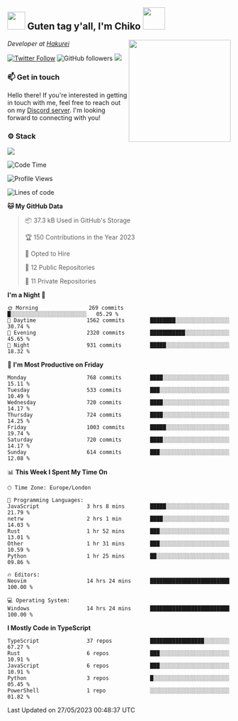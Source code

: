 <h2><img src="https://cdn.discordapp.com/emojis/1100181376730402906.gif?quality=lossless" width="40"> Guten tag y'all, I'm Chiko <img src="https://a.ppy.sh/15907233" width="50"></h2>
<a href="https://twitter.com/Zzul0714/status/1654451338179395585?s=20"><img align='right' src="https://cdn.discordapp.com/attachments/1109162815866023976/1109163700583153705/FvXKt8paEAAR6Ak1.png" width="230"></a>
<p><em>Developer at <a href="https://github.com/hakureiapp">Hakurei</a></em></p>

[![Twitter Follow](https://img.shields.io/twitter/follow/chikoxq?label=Follow)](https://twitter.com/intent/follow?screen_name=chikoxq)
![GitHub followers](https://img.shields.io/github/followers/chikof?label=Follow&style=social)
![](https://komarev.com/ghpvc/?username=chikof&color=blue)

### 📫 Get in touch
Hello there! If you're interested in getting in touch with me, feel free to reach out on my [Discord server](https://discord.gg/sejc7TnX6N). I'm looking forward to connecting with you!

### ⚙️ Stack
![](https://skillicons.dev/icons?i=git,kubernetes,docker,js,ts,cloudflare,css,deno,express,graphql,html,mongodb,nestjs,py,react,apollo,bash,java,lua,nextjs,netlify,nodejs,ps,powershell,rust,neovim,tauri,sentry,postgres,tailwind,prisma,actix)

<!--START_SECTION:waka-->
![Code Time](http://img.shields.io/badge/Code%20Time-1%2C386%20hrs%203%20mins-blue)

![Profile Views](http://img.shields.io/badge/Profile%20Views-37-blue)

![Lines of code](https://img.shields.io/badge/From%20Hello%20World%20I%27ve%20Written-3.2%20million%20lines%20of%20code-blue)

**🐱 My GitHub Data** 

> 📦 37.3 kB Used in GitHub's Storage 
 > 
> 🏆 150 Contributions in the Year 2023
 > 
> 💼 Opted to Hire
 > 
> 📜 12 Public Repositories 
 > 
> 🔑 11 Private Repositories 
 > 
**I'm a Night 🦉** 

```text
🌞 Morning                269 commits         █░░░░░░░░░░░░░░░░░░░░░░░░   05.29 % 
🌆 Daytime                1562 commits        ████████░░░░░░░░░░░░░░░░░   30.74 % 
🌃 Evening                2320 commits        ███████████░░░░░░░░░░░░░░   45.65 % 
🌙 Night                  931 commits         █████░░░░░░░░░░░░░░░░░░░░   18.32 % 
```
📅 **I'm Most Productive on Friday** 

```text
Monday                   768 commits         ████░░░░░░░░░░░░░░░░░░░░░   15.11 % 
Tuesday                  533 commits         ███░░░░░░░░░░░░░░░░░░░░░░   10.49 % 
Wednesday                720 commits         ████░░░░░░░░░░░░░░░░░░░░░   14.17 % 
Thursday                 724 commits         ████░░░░░░░░░░░░░░░░░░░░░   14.25 % 
Friday                   1003 commits        █████░░░░░░░░░░░░░░░░░░░░   19.74 % 
Saturday                 720 commits         ████░░░░░░░░░░░░░░░░░░░░░   14.17 % 
Sunday                   614 commits         ███░░░░░░░░░░░░░░░░░░░░░░   12.08 % 
```


📊 **This Week I Spent My Time On** 

```text
🕑︎ Time Zone: Europe/London

💬 Programming Languages: 
JavaScript               3 hrs 8 mins        █████░░░░░░░░░░░░░░░░░░░░   21.79 % 
netrw                    2 hrs 1 min         ████░░░░░░░░░░░░░░░░░░░░░   14.03 % 
Rust                     1 hr 52 mins        ███░░░░░░░░░░░░░░░░░░░░░░   13.01 % 
Other                    1 hr 31 mins        ███░░░░░░░░░░░░░░░░░░░░░░   10.59 % 
Python                   1 hr 25 mins        ██░░░░░░░░░░░░░░░░░░░░░░░   09.86 % 

🔥 Editors: 
Neovim                   14 hrs 24 mins      █████████████████████████   100.00 % 

💻 Operating System: 
Windows                  14 hrs 24 mins      █████████████████████████   100.00 % 
```

**I Mostly Code in TypeScript** 

```text
TypeScript               37 repos            █████████████████░░░░░░░░   67.27 % 
Rust                     6 repos             ███░░░░░░░░░░░░░░░░░░░░░░   10.91 % 
JavaScript               6 repos             ███░░░░░░░░░░░░░░░░░░░░░░   10.91 % 
Python                   3 repos             █░░░░░░░░░░░░░░░░░░░░░░░░   05.45 % 
PowerShell               1 repo              ░░░░░░░░░░░░░░░░░░░░░░░░░   01.82 % 
```




 Last Updated on 27/05/2023 00:48:37 UTC
<!--END_SECTION:waka-->


<!--
<p align="center">
     <a href="https://discord.gg/HhybNhchcC"><img src="https://invidget.switchblade.xyz/sejc7TnX6N" align="center" ><a>
</p> 
-->
